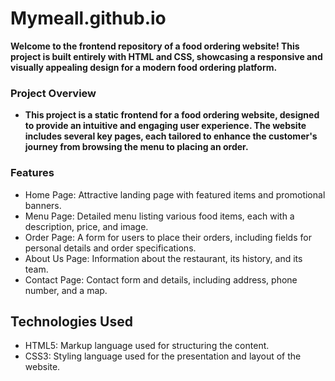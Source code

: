 # Mymeall.github.io
**Welcome to the frontend repository of a food ordering website! This project is built entirely with HTML and CSS, showcasing a responsive and visually appealing design for a modern food ordering platform.**

### Project Overview
- **This project is a static frontend for a food ordering website, designed to provide an intuitive and engaging user experience. The website includes several key pages, each tailored to enhance the customer's journey from browsing the menu to placing an order.**

### Features
- Home Page: Attractive landing page with featured items and promotional banners.
- Menu Page: Detailed menu listing various food items, each with a description, price, and image.
- Order Page: A form for users to place their orders, including fields for personal details and order specifications.
- About Us Page: Information about the restaurant, its history, and its team.
- Contact Page: Contact form and details, including address, phone number, and a map.
## Technologies Used
- HTML5: Markup language used for structuring the content.
- CSS3: Styling language used for the presentation and layout of the website.
